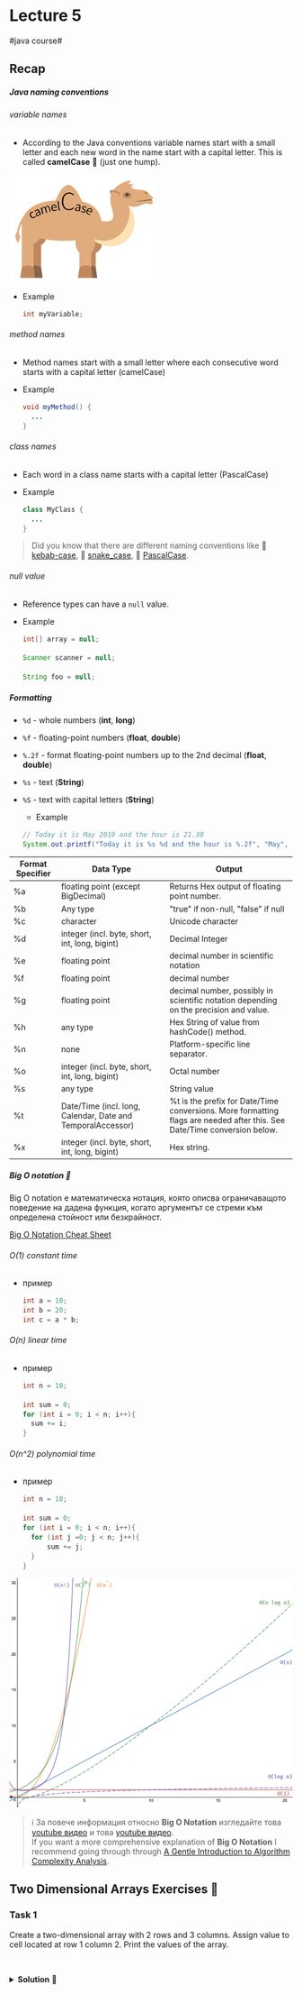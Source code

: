 # Lecture 5
#java course#

## Recap

##### Java naming conventions

###### variable names
- According to the Java conventions variable names start with a small letter and each new 
word in the name start with a capital letter. This is called **camelCase** 🐪 (just one hump).

![camelCase](../../../assets/05-lecture/camelCase.png)

- Example
    ```java
    int myVariable;
    ```

###### method names
- Method names start with a small letter where each consecutive word starts with a capital letter (camelCase)

- Example
    ```java
    void myMethod() {
      ...
    }
    ```

###### class names
- Each word in a class name starts with a capital letter (PascalCase)

- Example
    ```java
    class MyClass {
      ...
    }
    ```

> Did you know that there are different naming conventions like
 🍢 [kebab-case](https://wiki.c2.com/?KebabCase),
 🐍 [snake_case](https://en.wikipedia.org/wiki/Snake_case),
 🐫 [PascalCase](https://simple.wikipedia.org/wiki/CamelCase).

###### null value
- Reference types can have a `null` value.

- Example

    ```java
    int[] array = null;
    
    Scanner scanner = null;
    
    String foo = null;
    ```

##### Formatting

- `%d` - whole numbers (**int**, **long**)
- `%f` - floating-point numbers (**float**, **double**)
- `%.2f` - format floating-point numbers up to the 2nd decimal (**float**, **double**)
- `%s` - text (**String**)
- `%S` - text with capital letters (**String**)

    - Example
    ```java
    // Today it is May 2019 and the hour is 21.30
    System.out.printf("Today it is %s %d and the hour is %.2f", "May", 2019, 21.3);
    ```


|Format Specifier  |Data Type	                                                  |Output                                                                                                                   |
|------------------|--------------------------------------------------------------|-------------------------------------------------------------------------------------------------------------------------|
|%a                |floating point (except BigDecimal)	                          |Returns Hex output of floating point number.                                                                             |           
|%b                |Any type	                                                  |"true" if non-null, "false" if null                                                                                      |           
|%c                |character	                                                  |Unicode character                                                                                                        |           
|%d                |integer (incl. byte, short, int, long, bigint)	              |Decimal Integer                                                                                                          |           
|%e                |floating point	                                              |decimal number in scientific notation                                                                                    |           
|%f                |floating point                                  	          |decimal number                                                                                                           |           
|%g                |floating point                                  	          |decimal number, possibly in scientific notation depending on the precision and value.                                    |           
|%h                |any type                                        	          |Hex String of value from hashCode() method.                                                                              |           
|%n                |none                                            	          |Platform-specific line separator.                                                                                        |           
|%o                |integer (incl. byte, short, int, long, bigint)  	          |Octal number                                                                                                             |           
|%s                |any type                                        	          |String value                                                                                                             |           
|%t                |Date/Time (incl. long, Calendar, Date and TemporalAccessor)   |%t is the prefix for Date/Time conversions. More formatting flags are needed after this. See Date/Time conversion below. |           
|%x                |integer (incl. byte, short, int, long, bigint)                |Hex string.                                                                                                              |           


##### Big O notation 🧮

Big O notation е математическа нотация, която описва ограничаващото поведение на дадена функция, 
когато аргументът се стреми към определена стойност или безкрайност.

[Big O Notation Cheat Sheet](https://cooervo.github.io/Algorithms-DataStructures-BigONotation/index.html)

###### O(1) constant time

- пример
    ```java
    int a = 10;
    int b = 20;
    int c = a * b;
    ```

###### O(n) linear time

- пример
    ```java
    int n = 10;
    
    int sum = 0;
    for (int i = 0; i < n; i++){
      sum += i;  
    }
    ```

###### O(n^2) polynomial time

- пример
    ```java
    int n = 10;
    
    int sum = 0;
    for (int i = 0; i < n; i++){
      for (int j =0; j < n; j++){
          sum += j;  
      }
    }
    ```

![big_O_notation_graph](../../../assets/05-lecture/big_O_notation_graph.png)  

> ℹ️ За повече информация относно **Big O Notation** изгледайте това 
[youtube видео](https://www.youtube.com/watch?v=v4cd1O4zkGw) и това 
[youtube видео](https://www.youtube.com/watch?v=D6xkbGLQesk).  
If you want a more comprehensive explanation of **Big O Notation** I recommend going through
through [A Gentle Introduction to Algorithm Complexity Analysis](http://discrete.gr/complexity/).

## Two Dimensional Arrays Exercises 🐫

### Task 1

Create a two-dimensional array with 2 rows and 3 columns.
Assign value to cell located at row 1 column 2.
Print the values of the array.

<br/><details><summary><b>Solution</b> 👀</summary> 
<p>

```java
int[][] matrix = new int[2][3];

matrix[0][1] = 555;

for (int i = 0; i < matrix.length; i++) {
    System.out.print("[\t");
    
    for (int j = 0; j < matrix[i].length; j++) {
        System.out.print(matrix[i][j] + "\t");
    }

    System.out.println("]\t");
}
```

</p>
</details>
